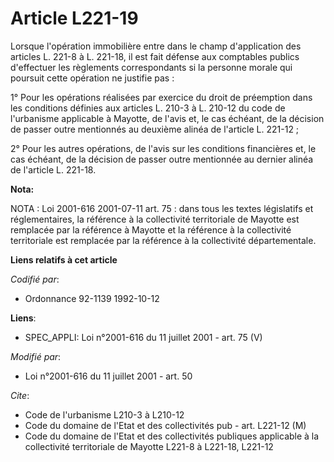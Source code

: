 # Article L221-19

Lorsque l'opération immobilière entre dans le champ d'application des articles L. 221-8 à L. 221-18, il est fait défense aux
comptables publics d'effectuer les règlements correspondants si la personne morale qui poursuit cette opération ne justifie
pas :

1° Pour les opérations réalisées par exercice du droit de préemption dans les conditions définies aux articles L. 210-3 à L.
210-12 du code de l'urbanisme applicable à Mayotte, de l'avis et, le cas échéant, de la décision de passer outre mentionnés
au deuxième alinéa de l'article L. 221-12 ;

2° Pour les autres opérations, de l'avis sur les conditions financières et, le cas échéant, de la décision de passer outre
mentionnée au dernier alinéa de l'article L. 221-18.

**Nota:**

NOTA : Loi 2001-616 2001-07-11 art. 75 : dans tous les textes législatifs et réglementaires, la référence à la collectivité
territoriale de Mayotte est remplacée par la référence à Mayotte et la référence à la collectivité territoriale est remplacée
par la référence à la collectivité départementale.

**Liens relatifs à cet article**

_Codifié par_:

  - Ordonnance 92-1139 1992-10-12

**Liens**:

  - SPEC_APPLI: Loi n°2001-616 du 11 juillet 2001 - art. 75 (V)

_Modifié par_:

  - Loi n°2001-616 du 11 juillet 2001 - art. 50

_Cite_:

  - Code de l'urbanisme L210-3 à L210-12
  - Code du domaine de l'Etat et des collectivités pub - art. L221-12 (M)
  - Code du domaine de l'Etat et des collectivités publiques applicable à la collectivité territoriale de Mayotte L221-8 à L221-18, L221-12
